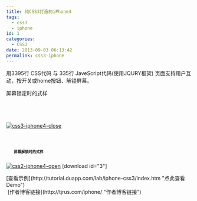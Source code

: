 ```yaml
---
title: 纯CSS3打造的iPhone4
tags:
  - css3
  - iphone
id: 1
categories:
  - CSS3
date: 2013-09-03 06:13:42
permalink: css3-iphone
---
```


用3395行 CSS代码 与 335行 JaveScript代码(使用JQURY框架) 页面支持用户互动，按开关或home按钮、解锁屏幕。
<!--more-->

屏幕锁定时的式样

&nbsp;

# 

[![css3-iphone4-close](http://bcs.duapp.com/xiaopihai/2013/09/css3-iphone4-close-557x400.png)](http://bcs.duapp.com/xiaopihai/2013/09/css3-iphone4-close.png)

# 

#   <span style="font-size: x-small; font-family: 'andale mono', times;">  <!--more--> 屏幕解锁时的式样</span>

[![css2-iphone4-open](http://bcs.duapp.com/xiaopihai/2013/09/css2-iphone4-open-466x400.png)](http://bcs.duapp.com/xiaopihai/2013/09/css2-iphone4-open.png)
[download id="3"]
<div id="demo">[查看示例](http://tutorial.duapp.com/lab/iphone-css3/index.htm "点此查看Demo")</div>
<div><span style="text-indent: 2em;"> </span>[作者博客链接](http://tjrus.com/iphone/ "作者博客链接")</div>
&nbsp;